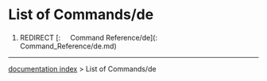 # List of Commands/de
1.  REDIRECT [:<img src="images/Property.png" style="width:16px"> Command Reference/de](:<img src="images/Property.png" style="width:16px"> Command_Reference/de.md)

---
[documentation index](../README.md) > List of Commands/de
